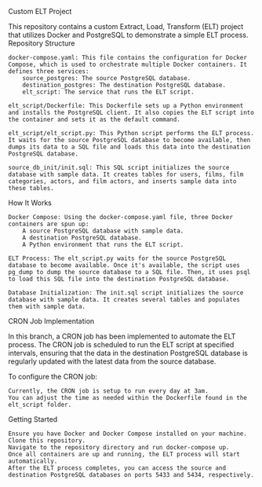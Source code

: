 Custom ELT Project

This repository contains a custom Extract, Load, Transform (ELT) project that utilizes Docker and PostgreSQL to demonstrate a simple ELT process.
Repository Structure

    docker-compose.yaml: This file contains the configuration for Docker Compose, which is used to orchestrate multiple Docker containers. It defines three services:
        source_postgres: The source PostgreSQL database.
        destination_postgres: The destination PostgreSQL database.
        elt_script: The service that runs the ELT script.

    elt_script/Dockerfile: This Dockerfile sets up a Python environment and installs the PostgreSQL client. It also copies the ELT script into the container and sets it as the default command.

    elt_script/elt_script.py: This Python script performs the ELT process. It waits for the source PostgreSQL database to become available, then dumps its data to a SQL file and loads this data into the destination PostgreSQL database.

    source_db_init/init.sql: This SQL script initializes the source database with sample data. It creates tables for users, films, film categories, actors, and film actors, and inserts sample data into these tables.

How It Works

    Docker Compose: Using the docker-compose.yaml file, three Docker containers are spun up:
        A source PostgreSQL database with sample data.
        A destination PostgreSQL database.
        A Python environment that runs the ELT script.

    ELT Process: The elt_script.py waits for the source PostgreSQL database to become available. Once it's available, the script uses pg_dump to dump the source database to a SQL file. Then, it uses psql to load this SQL file into the destination PostgreSQL database.

    Database Initialization: The init.sql script initializes the source database with sample data. It creates several tables and populates them with sample data.

CRON Job Implementation

In this branch, a CRON job has been implemented to automate the ELT process. The CRON job is scheduled to run the ELT script at specified intervals, ensuring that the data in the destination PostgreSQL database is regularly updated with the latest data from the source database.

To configure the CRON job:

    Currently, the CRON job is setup to run every day at 3am.
    You can adjust the time as needed within the Dockerfile found in the elt_script folder.

Getting Started

    Ensure you have Docker and Docker Compose installed on your machine.
    Clone this repository.
    Navigate to the repository directory and run docker-compose up.
    Once all containers are up and running, the ELT process will start automatically.
    After the ELT process completes, you can access the source and destination PostgreSQL databases on ports 5433 and 5434, respectively.
